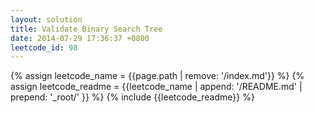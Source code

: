 ```yaml
---
layout: solution
title: Validate Binary Search Tree
date: 2014-07-29 17:36:37 +0800
leetcode_id: 98
---
```

{% assign leetcode_name = {{page.path | remove: '/index.md'}}  %}
{% assign leetcode_readme = {{leetcode_name | append: '/README.md' | prepend: '_root/' }}  %}
{% include {{leetcode_readme}} %}
